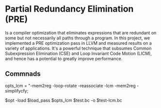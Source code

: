 Partial Redundancy Elimination (PRE)
====================================

Is a compiler optimization that eliminates
expressions that are redundant on some but not necessarily all paths through a
program. In this project, we implemented a PRE optimization pass in LLVM 
and measured results on a variety of applications. It's a powerful technique that subsumes 
Common Subexpression Elimination (CSE) and Loop Invariant Code Motion (LICM), and hence has a potential to 
greatly improve performance.

Commnads
-------

opts_lcm = "-mem2reg -loop-rotate   -reassociate -lcm  -mem2reg -simplifycfy; 

$opt -load $load_pass  $opts_lcm   $test.bc -o  $test-lcm.bc
